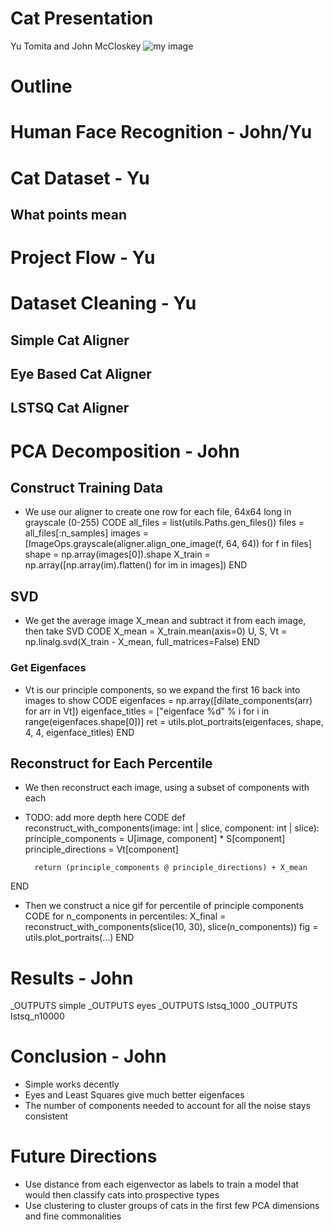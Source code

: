 # Cat Presentation
Yu Tomita and John McCloskey
![my image](images/00000100_014.jpg)
# Outline
# Human Face Recognition - John/Yu
# Cat Dataset - Yu
## What points mean
# Project Flow - Yu
# Dataset Cleaning - Yu
## Simple Cat Aligner
## Eye Based Cat Aligner
## LSTSQ Cat Aligner
# PCA Decomposition - John 
## Construct Training Data
- We use our aligner to create one row for each file, 64x64 long in grayscale (0-255)
CODE
    all_files = list(utils.Paths.gen_files())
    files = all_files[:n_samples]
    images = [ImageOps.grayscale(aligner.align_one_image(f, 64, 64)) for f in files]
    shape = np.array(images[0]).shape
    X_train = np.array([np.array(im).flatten() for im in images])
END
## SVD
- We get the average image X_mean and subtract it from each image, then take SVD
CODE
    X_mean = X_train.mean(axis=0)
    U, S, Vt = np.linalg.svd(X_train - X_mean, full_matrices=False)
END
### Get Eigenfaces
- Vt is our principle components, so we expand the first 16 back into images to show 
CODE 
    eigenfaces = np.array([dilate_components(arr) for arr in Vt])
    eigenface_titles = ["eigenface %d" % i for i in range(eigenfaces.shape[0])]
    ret = utils.plot_portraits(eigenfaces, shape, 4, 4, eigenface_titles)
END
## Reconstruct for Each Percentile
- We then reconstruct each image, using a subset of components with each
- TODO: add more depth here
CODE
    def reconstruct_with_components(image: int | slice, component: int | slice):
        principle_components = U[image, component] * S[component]
        principle_directions = Vt[component]

        return (principle_components @ principle_directions) + X_mean
END
- Then we construct a nice gif for percentile of principle components
CODE
    for n_components in percentiles:
        X_final = reconstruct_with_components(slice(10, 30), slice(n_components))
        fig = utils.plot_portraits(...)
END
# Results - John
_OUTPUTS simple
_OUTPUTS eyes
_OUTPUTS lstsq_1000
_OUTPUTS lstsq_n10000
# Conclusion - John
- Simple works decently
- Eyes and Least Squares give much better eigenfaces
- The number of components needed to account for all the noise stays consistent
# Future Directions
- Use distance from each eigenvector as labels to train a model that would then classify cats into prospective types
- Use clustering to cluster groups of cats in the first few PCA dimensions and fine commonalities
